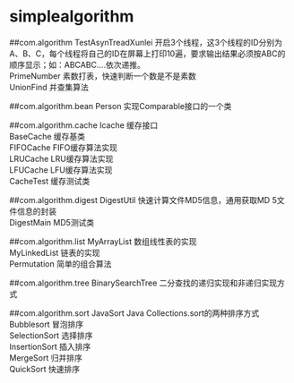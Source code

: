 # simplealgorithm##com.algorithm TestAsynTreadXunlei 开启3个线程，这3个线程的ID分别为A、B、C，每个线程将自己的ID在屏幕上打印10遍，要求输出结果必须按ABC的顺序显示；如：ABCABC….依次递推。<br>PrimeNumber 素数打表，快速判断一个数是不是素数<br>UnionFind   并查集算法<br>##com.algorithm.beanPerson 实现Comparable接口的一个类<br>##com.algorithm.cacheIcache 缓存接口<br>BaseCache 缓存基类<br>FIFOCache FIFO缓存算法实现<br>LRUCache LRU缓存算法实现<br>LFUCache LFU缓存算法实现<br>CacheTest 缓存测试类<br>##com.algorithm.digestDigestUtil 快速计算文件MD5信息，通用获取MD 5文件信息的封装<br>DigestMain MD5测试类<br>##com.algorithm.list MyArrayList 数组线性表的实现<br>MyLinkedList 链表的实现<br>Permutation 简单的组合算法<br>##com.algorithm.treeBinarySearchTree 二分查找的递归实现和非递归实现方式<br>##com.algorithm.sortJavaSort Java Collections.sort的两种排序方式<br>Bubblesort 冒泡排序<br>SelectionSort 选择排序<br>InsertionSort 插入排序<br>MergeSort 归并排序<br>QuickSort 快速排序<br>